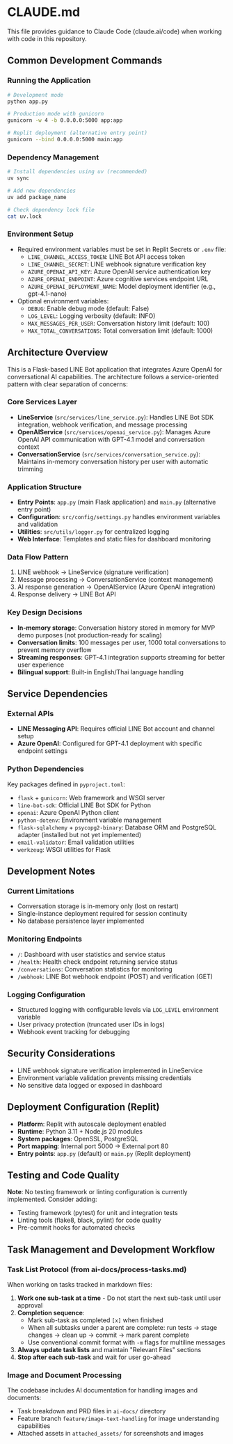 # CLAUDE.md

This file provides guidance to Claude Code (claude.ai/code) when working with code in this repository.

## Common Development Commands

### Running the Application
```bash
# Development mode
python app.py

# Production mode with gunicorn
gunicorn -w 4 -b 0.0.0.0:5000 app:app

# Replit deployment (alternative entry point)
gunicorn --bind 0.0.0.0:5000 main:app
```

### Dependency Management
```bash
# Install dependencies using uv (recommended)
uv sync

# Add new dependencies
uv add package_name

# Check dependency lock file
cat uv.lock
```

### Environment Setup
- Required environment variables must be set in Replit Secrets or `.env` file:
  - `LINE_CHANNEL_ACCESS_TOKEN`: LINE Bot API access token
  - `LINE_CHANNEL_SECRET`: LINE webhook signature verification key
  - `AZURE_OPENAI_API_KEY`: Azure OpenAI service authentication key
  - `AZURE_OPENAI_ENDPOINT`: Azure cognitive services endpoint URL
  - `AZURE_OPENAI_DEPLOYMENT_NAME`: Model deployment identifier (e.g., gpt-4.1-nano)
- Optional environment variables:
  - `DEBUG`: Enable debug mode (default: False)
  - `LOG_LEVEL`: Logging verbosity (default: INFO)
  - `MAX_MESSAGES_PER_USER`: Conversation history limit (default: 100)
  - `MAX_TOTAL_CONVERSATIONS`: Total conversation limit (default: 1000)

## Architecture Overview

This is a Flask-based LINE Bot application that integrates Azure OpenAI for conversational AI capabilities. The architecture follows a service-oriented pattern with clear separation of concerns:

### Core Services Layer
- **LineService** (`src/services/line_service.py`): Handles LINE Bot SDK integration, webhook verification, and message processing
- **OpenAIService** (`src/services/openai_service.py`): Manages Azure OpenAI API communication with GPT-4.1 model and conversation context
- **ConversationService** (`src/services/conversation_service.py`): Maintains in-memory conversation history per user with automatic trimming

### Application Structure
- **Entry Points**: `app.py` (main Flask application) and `main.py` (alternative entry point)
- **Configuration**: `src/config/settings.py` handles environment variables and validation
- **Utilities**: `src/utils/logger.py` for centralized logging
- **Web Interface**: Templates and static files for dashboard monitoring

### Data Flow Pattern
1. LINE webhook → LineService (signature verification)
2. Message processing → ConversationService (context management)  
3. AI response generation → OpenAIService (Azure OpenAI integration)
4. Response delivery → LINE Bot API

### Key Design Decisions
- **In-memory storage**: Conversation history stored in memory for MVP demo purposes (not production-ready for scaling)
- **Conversation limits**: 100 messages per user, 1000 total conversations to prevent memory overflow
- **Streaming responses**: GPT-4.1 integration supports streaming for better user experience
- **Bilingual support**: Built-in English/Thai language handling

## Service Dependencies

### External APIs
- **LINE Messaging API**: Requires official LINE Bot account and channel setup
- **Azure OpenAI**: Configured for GPT-4.1 deployment with specific endpoint settings

### Python Dependencies
Key packages defined in `pyproject.toml`:
- `flask` + `gunicorn`: Web framework and WSGI server
- `line-bot-sdk`: Official LINE Bot SDK for Python
- `openai`: Azure OpenAI Python client
- `python-dotenv`: Environment variable management
- `flask-sqlalchemy` + `psycopg2-binary`: Database ORM and PostgreSQL adapter (installed but not yet implemented)
- `email-validator`: Email validation utilities
- `werkzeug`: WSGI utilities for Flask

## Development Notes

### Current Limitations
- Conversation storage is in-memory only (lost on restart)
- Single-instance deployment required for session continuity
- No database persistence layer implemented

### Monitoring Endpoints
- `/`: Dashboard with user statistics and service status
- `/health`: Health check endpoint returning service status
- `/conversations`: Conversation statistics for monitoring
- `/webhook`: LINE Bot webhook endpoint (POST) and verification (GET)

### Logging Configuration
- Structured logging with configurable levels via `LOG_LEVEL` environment variable
- User privacy protection (truncated user IDs in logs)
- Webhook event tracking for debugging

## Security Considerations
- LINE webhook signature verification implemented in LineService
- Environment variable validation prevents missing credentials
- No sensitive data logged or exposed in dashboard

## Deployment Configuration (Replit)
- **Platform**: Replit with autoscale deployment enabled
- **Runtime**: Python 3.11 + Node.js 20 modules
- **System packages**: OpenSSL, PostgreSQL
- **Port mapping**: Internal port 5000 → External port 80
- **Entry points**: `app.py` (default) or `main.py` (Replit deployment)

## Testing and Code Quality
**Note**: No testing framework or linting configuration is currently implemented. Consider adding:
- Testing framework (pytest) for unit and integration tests
- Linting tools (flake8, black, pylint) for code quality
- Pre-commit hooks for automated checks

## Task Management and Development Workflow

### Task List Protocol (from ai-docs/process-tasks.md)
When working on tasks tracked in markdown files:
1. **Work one sub-task at a time** - Do not start the next sub-task until user approval
2. **Completion sequence**:
   - Mark sub-task as completed `[x]` when finished
   - When all subtasks under a parent are complete: run tests → stage changes → clean up → commit → mark parent complete
   - Use conventional commit format with `-m` flags for multiline messages
3. **Always update task lists** and maintain "Relevant Files" sections
4. **Stop after each sub-task** and wait for user go-ahead

### Image and Document Processing
The codebase includes AI documentation for handling images and documents:
- Task breakdown and PRD files in `ai-docs/` directory
- Feature branch `feature/image-text-handling` for image understanding capabilities
- Attached assets in `attached_assets/` for screenshots and images